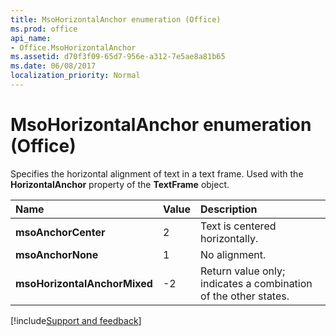 ```yaml
---
title: MsoHorizontalAnchor enumeration (Office)
ms.prod: office
api_name:
- Office.MsoHorizontalAnchor
ms.assetid: d70f3f09-65d7-956e-a312-7e5ae8a81b65
ms.date: 06/08/2017
localization_priority: Normal
---
```



# MsoHorizontalAnchor enumeration (Office)

Specifies the horizontal alignment of text in a text frame. Used with the  **HorizontalAnchor** property of the **TextFrame** object.



|Name|Value|Description|
|:-----|:-----|:-----|
|**msoAnchorCenter**|2|Text is centered horizontally.|
|**msoAnchorNone**|1|No alignment.|
|**msoHorizontalAnchorMixed**|-2|Return value only; indicates a combination of the other states.|

[!include[Support and feedback](~/includes/feedback-boilerplate.md)]
